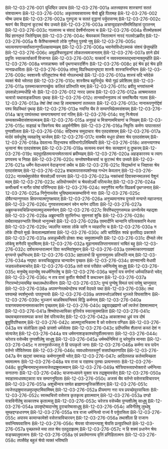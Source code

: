 BR-12-03-276-001	युधिष्ठिर उवाच
BR-12-03-276-001a	अतत्त्वज्ञस्य शास्त्राणां सततं संशयात्मनः
BR-12-03-276-001c	अकृतव्यवसायस्य श्रेयो ब्रूहि पितामह
BR-12-03-276-002	भीष्म उवाच
BR-12-03-276-002a	गुरुपूजा च सततं वृद्धानां पर्युपासनम्
BR-12-03-276-002c	श्रवणं चैव विद्यानां कूटस्थं श्रेय उच्यते
BR-12-03-276-003a	अत्राप्युदाहरन्तीममितिहासं पुरातनम्
BR-12-03-276-003c	गालवस्य च संवादं देवर्षेर्नारदस्य च
BR-12-03-276-004a	वीतमोहक्लमं विप्रं ज्ञानतृप्तं जितेन्द्रियम्
BR-12-03-276-004c	श्रेयस्कामं जितात्मानं नारदं गालवोऽब्रवीत्
BR-12-03-276-005a	यैः कैश्चित्सम्मतो लोके गुणैस्तु पुरुषो नृषु
BR-12-03-276-005c	भवत्यनपगान्सर्वांस्तान्गुणाँल्लक्षयाम्यहम्
BR-12-03-276-006a	भवानेवंविधोऽस्माकं संशयं छेत्तुमर्हति
BR-12-03-276-006c	अमूढश्चिरमूढानां लोकतत्त्वमजानताम्
BR-12-03-276-007a	ज्ञाने ह्येवं प्रवृत्तिः स्यात्कार्याकार्ये विजानतः
BR-12-03-276-007c	यत्कार्यं न व्यवस्यामस्तद्भवान्वक्तुमर्हति
BR-12-03-276-008a	भगवन्नाश्रमाः सर्वे पृथगाचारदर्शिनः
BR-12-03-276-008c	इदं श्रेय इदं श्रेय इति नानाप्रधाविताः
BR-12-03-276-009a	तांस्तु विप्रस्थितान्दृष्ट्वा शास्त्रैः शास्त्राभिनन्दिनः
BR-12-03-276-009c	स्वशास्त्रैः परितुष्टांश्च श्रेयो नोपलभामहे
BR-12-03-276-010a	शास्त्रं यदि भवेदेकं व्यक्तं श्रेयो भवेत्तदा
BR-12-03-276-010c	शास्त्रैश्च बहुभिर्भूयः श्रेयो गुह्यं प्रवेशितम्
BR-12-03-276-011a	एतस्मात्कारणाच्छ्रेयः कलिलं प्रतिभाति माम्
BR-12-03-276-011c	ब्रवीतु भगवांस्तन्मे उपसन्नोऽस्म्यधीहि भोः
BR-12-03-276-012	नारद उवाच
BR-12-03-276-012a	आश्रमास्तात चत्वारो यथासङ्कल्पिताः पृथक्
BR-12-03-276-012c	तान्सर्वाननुपश्य त्वं समाश्रित्यैव गालव
BR-12-03-276-013a	तेषां तेषां तथा हि त्वमाश्रमाणां ततस्ततः
BR-12-03-276-013c	नानारूपगुणोद्देशं पश्य विप्रस्थितं पृथक्
BR-12-03-276-013e	नयन्ति चैव ते सम्यगभिप्रेतमसंशयम्
BR-12-03-276-014a	ऋजु पश्यंस्तथा सम्यगाश्रमाणां परां गतिम्
BR-12-03-276-014c	यत्तु निःश्रेयसं सम्यक्तच्चैवासंशयात्मकम्
BR-12-03-276-015a	अनुग्रहं च मित्राणाममित्राणां च निग्रहम्
BR-12-03-276-015c	सङ्ग्रहं च त्रिवर्गस्य श्रेय आहुर्मनीषिणः
BR-12-03-276-016a	निवृत्तिः कर्मणः पापात्सततं पुण्यशीलता
BR-12-03-276-016c	सद्भिश्च समुदाचारः श्रेय एतदसंशयम्
BR-12-03-276-017a	मार्दवं सर्वभूतेषु व्यवहारेषु चार्जवम्
BR-12-03-276-017c	वाक्चैव मधुरा प्रोक्ता श्रेय एतदसंशयम्
BR-12-03-276-018a	देवताभ्यः पितृभ्यश्च संविभागोऽतिथिष्वपि
BR-12-03-276-018c	असन्त्यागश्च भृत्यानां श्रेय एतदसंशयम्
BR-12-03-276-019a	सत्यस्य वचनं श्रेयः सत्यज्ञानं तु दुष्करम्
BR-12-03-276-019c	यद्भूतहितमत्यन्तमेतत्सत्यं ब्रवीम्यहम्
BR-12-03-276-020a	अहङ्कारस्य च त्यागः प्रणयस्य च निग्रहः
BR-12-03-276-020c	सन्तोषश्चैकचर्या च कूटस्थं श्रेय उच्यते
BR-12-03-276-021a	धर्मेण वेदाध्ययनं वेदाङ्गानां तथैव च
BR-12-03-276-021c	विद्यार्थानां च जिज्ञासा श्रेय एतदसंशयम्
BR-12-03-276-022a	शब्दरूपरसस्पर्शान्सह गन्धेन केवलान्
BR-12-03-276-022c	नात्यर्थमुपसेवेत श्रेयसोऽर्थी परन्तप
BR-12-03-276-023a	नक्तंचर्या दिवास्वप्नमालस्यं पैशुनं मदम्
BR-12-03-276-023c	अतियोगमयोगं च श्रेयसोऽर्थी परित्यजेत्
BR-12-03-276-024a	कर्मोत्कर्षं न मार्गेत परेषां परिनिन्दया
BR-12-03-276-024c	स्वगुणैरेव मार्गेत विप्रकर्षं पृथग्जनात्
BR-12-03-276-025a	निर्गुणास्त्वेव भूयिष्ठमात्मसम्भाविनो नराः
BR-12-03-276-025c	दोषैरन्यान्गुणवतः क्षिपन्त्यात्मगुणक्षयात्
BR-12-03-276-026a	अनुच्यमानाश्च पुनस्ते मन्यन्ते महाजनात्
BR-12-03-276-026c	गुणवत्तरमात्मानं स्वेन मानेन दर्पिताः
BR-12-03-276-027a	अब्रुवन्कस्यचिन्निन्दामात्मपूजामवर्णयन्
BR-12-03-276-027c	विपश्चिद्गुणसम्पन्नः प्राप्नोत्येव महद्यशः
BR-12-03-276-028a	अब्रुवन्वाति सुरभिर्गन्धः सुमनसां शुचिः
BR-12-03-276-028c	तथैवाव्याहरन्भाति विमलो भानुरम्बरे
BR-12-03-276-029a	एवमादीनि चान्यानि परित्यक्तानि मेधया
BR-12-03-276-029c	ज्वलन्ति यशसा लोके यानि न व्याहरन्ति च
BR-12-03-276-030a	न लोके दीप्यते मूर्खः केवलात्मप्रशंसया
BR-12-03-276-030c	अपि चापिहितः श्वभ्रे कृतविद्यः प्रकाशते
BR-12-03-276-031a	असन्नुच्चैरपि प्रोक्तः शब्दः समुपशाम्यति
BR-12-03-276-031c	दीप्यते त्वेव लोकेषु शनैरपि सुभाषितम्
BR-12-03-276-032a	मूढानामवलिप्तानामसारं भाषितं बहु
BR-12-03-276-032c	दर्शयत्यन्तरात्मानं दिवा रूपमिवांशुमान्
BR-12-03-276-033a	एतस्मात्कारणात्प्रज्ञां मृगयन्ते पृथग्विधाम्
BR-12-03-276-033c	प्रज्ञालाभो हि भूतानामुत्तमः प्रतिभाति माम्
BR-12-03-276-034a	नापृष्टः कस्यचिद्ब्रूयान्न चान्यायेन पृच्छतः
BR-12-03-276-034c	ज्ञानवानपि मेधावी जडवल्लोकमाचरेत्
BR-12-03-276-035a	ततो वासं परीक्षेत धर्मनित्येषु साधुषु
BR-12-03-276-035c	मनुष्येषु वदान्येषु स्वधर्मनिरतेषु च
BR-12-03-276-036a	चतुर्णां यत्र वर्णानां धर्मव्यतिकरो भवेत्
BR-12-03-276-036c	न तत्र वासं कुर्वीत श्रेयोर्थी वै कथञ्चन
BR-12-03-276-037a	निरारम्भोऽप्ययमिह यथालब्धोपजीवनः
BR-12-03-276-037c	पुण्यं पुण्येषु विमलं पापं पापेषु चाप्नुयात्
BR-12-03-276-038a	अपामग्नेस्तथेन्दोश्च स्पर्शं वेदयते यथा
BR-12-03-276-038c	तथा पश्यामहे स्पर्शमुभयोः पापपुण्ययोः
BR-12-03-276-039a	अपश्यन्तोऽन्नविषयं भुञ्जते विघसाशिनः
BR-12-03-276-039c	भुञ्जानं चान्नविषयान्विषयं विद्धि कर्मणाम्
BR-12-03-276-040a	यत्रागमयमानानामसत्कारेण पृच्छताम्
BR-12-03-276-040c	प्रब्रूयाद्ब्रह्मणो धर्मं त्यजेत्तं देशमात्मवान्
BR-12-03-276-041a	शिष्योपाध्यायिका वृत्तिर्यत्र स्यात्सुसमाहिता
BR-12-03-276-041c	यथावच्छास्त्रसम्पन्ना कस्तं देशं परित्यजेत्
BR-12-03-276-042a	आकाशस्था ध्रुवं यत्र दोषं ब्रूयुर्विपश्चिताम्
BR-12-03-276-042c	आत्मपूजाभिकामा वै को वसेत्तत्र पण्डितः
BR-12-03-276-043a	यत्र संलोडिता लुब्धैः प्रायशो धर्मसेतवः
BR-12-03-276-043c	प्रदीप्तमिव शैलान्तं कस्तं देशं न संत्यजेत्
BR-12-03-276-044a	यत्र धर्ममनाशङ्काश्चरेयुर्वीतमत्सराः
BR-12-03-276-044c	चरेत्तत्र वसेच्चैव पुण्यशीलेषु साधुषु
BR-12-03-276-045a	धर्ममर्थनिमित्तं तु चरेयुर्यत्र मानवाः
BR-12-03-276-045c	न ताननुवसेज्जातु ते हि पापकृतो जनाः
BR-12-03-276-046a	कर्मणा यत्र पापेन वर्तन्ते जीवितेस्पवः
BR-12-03-276-046c	व्यवधावेत्ततस्तूर्णं ससर्पाच्छरणादिव
BR-12-03-276-047a	येन खट्वां समारूढः कर्मणानुशयी भवेत्
BR-12-03-276-047c	आदितस्तन्न कर्तव्यमिच्छता भवमात्मनः
BR-12-03-276-048a	यत्र राजा च राज्ञश्च पुरुषाः प्रत्यनन्तराः
BR-12-03-276-048c	कुटुम्बिनामग्रभुजस्त्यजेत्तद्राष्ट्रमात्मवान्
BR-12-03-276-049a	श्रोत्रियास्त्वग्रभोक्तारो धर्मनित्याः सनातनाः
BR-12-03-276-049c	याजनाध्यापने युक्ता यत्र तद्राष्ट्रमावसेत्
BR-12-03-276-050a	स्वाहास्वधावषट्कारा यत्र सम्यगनुष्ठिताः
BR-12-03-276-050c	अजस्रं चैव वर्तन्ते वसेत्तत्राविचारयन्
BR-12-03-276-051a	अशुचीन्यत्र पश्येत ब्राह्मणान्वृत्तिकर्शितान्
BR-12-03-276-051c	त्यजेत्तद्राष्ट्रमासन्नमुपसृष्टमिवामिषम्
BR-12-03-276-052a	प्रीयमाणा नरा यत्र प्रयच्छेयुरयाचिताः
BR-12-03-276-052c	स्वस्थचित्तो वसेत्तत्र कृतकृत्य इवात्मवान्
BR-12-03-276-053a	दण्डो यत्राविनीतेषु सत्कारश्च कृतात्मसु
BR-12-03-276-053c	चरेत्तत्र वसेच्चैव पुण्यशीलेषु साधुषु
BR-12-03-276-054a	उपसृष्टेष्वदान्तेषु दुराचारेष्वसाधुषु
BR-12-03-276-054c	अविनीतेषु लुब्धेषु सुमहद्दण्डधारणम्
BR-12-03-276-055a	यत्र राजा धर्मनित्यो राज्यं वै पर्युपासिता
BR-12-03-276-055c	अपास्य कामान्कामेशो वसेत्तत्राविचारयन्
BR-12-03-276-056a	तथाशीला हि राजानः सर्वान्विषयवासिनः
BR-12-03-276-056c	श्रेयसा योजयन्त्याशु श्रेयसि प्रत्युपस्थिते
BR-12-03-276-057a	पृच्छतस्ते मया तात श्रेय एतदुदाहृतम्
BR-12-03-276-057c	न हि शक्यं प्रधानेन श्रेयः सङ्ख्यातुमात्मनः
BR-12-03-276-058a	एवं प्रवर्तमानस्य वृत्तिं प्रणिहितात्मनः
BR-12-03-276-058c	तपसैवेह बहुलं श्रेयो व्यक्तं भविष्यति

